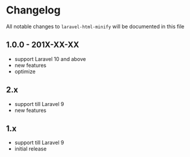 # Changelog

All notable changes to `laravel-html-minify` will be documented in this file

## 1.0.0 - 201X-XX-XX
- support Laravel 10 and above
- new features
- optimize

## 2.x
- support till Laravel 9
- new features

## 1.x
- support till Laravel 9
- initial release
